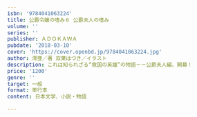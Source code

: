 ```yaml
---
isbn: '9784041063224'
title: 公爵令嬢の嗜み６ 公爵夫人の嗜み
volume: ''
series: ''
publisher: ＡＤＯＫＡＷＡ
pubdate: '2018-03-10'
cover: 'https://cover.openbd.jp/9784041063224.jpg'
author: 澪亜／著 双葉はづき／イラスト
description: これは知られざる“救国の英雄”の物語－－公爵夫人編、開幕！
price: '1200'
genre: ''
target: 一般
format: 単行本
content: 日本文学、小説・物語

---
```

